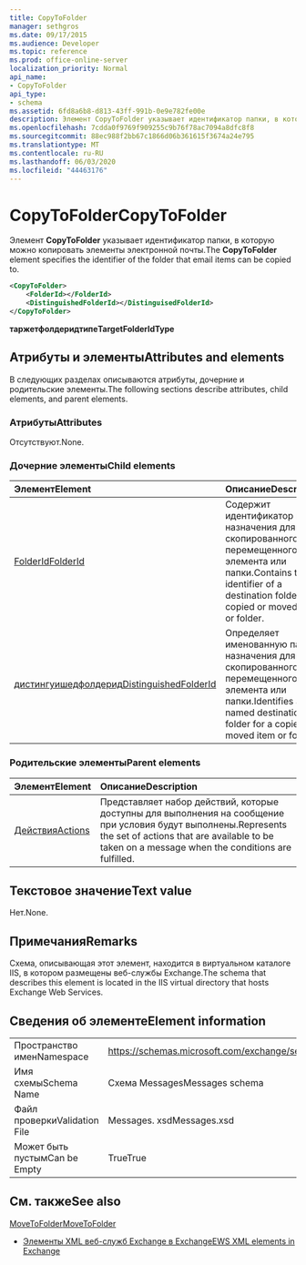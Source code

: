 ```yaml
---
title: CopyToFolder
manager: sethgros
ms.date: 09/17/2015
ms.audience: Developer
ms.topic: reference
ms.prod: office-online-server
localization_priority: Normal
api_name:
- CopyToFolder
api_type:
- schema
ms.assetid: 6fd8a6b8-d813-43ff-991b-0e9e782fe00e
description: Элемент CopyToFolder указывает идентификатор папки, в которую можно копировать элементы электронной почты.
ms.openlocfilehash: 7cdda0f9769f909255c9b76f78ac7094a8dfc8f8
ms.sourcegitcommit: 88ec988f2bb67c1866d06b361615f3674a24e795
ms.translationtype: MT
ms.contentlocale: ru-RU
ms.lasthandoff: 06/03/2020
ms.locfileid: "44463176"
---
```

# <a name="copytofolder"></a><span data-ttu-id="97808-103">CopyToFolder</span><span class="sxs-lookup"><span data-stu-id="97808-103">CopyToFolder</span></span>

<span data-ttu-id="97808-104">Элемент **CopyToFolder** указывает идентификатор папки, в которую можно копировать элементы электронной почты.</span><span class="sxs-lookup"><span data-stu-id="97808-104">The **CopyToFolder** element specifies the identifier of the folder that email items can be copied to.</span></span> 
  
```XML
<CopyToFolder>
    <FolderId></FolderId>
    <DistinguishedFolderId></DistinguisedFolderId>
</CopyToFolder>
```

 <span data-ttu-id="97808-105">**таржетфолдеридтипе**</span><span class="sxs-lookup"><span data-stu-id="97808-105">**TargetFolderIdType**</span></span>
## <a name="attributes-and-elements"></a><span data-ttu-id="97808-106">Атрибуты и элементы</span><span class="sxs-lookup"><span data-stu-id="97808-106">Attributes and elements</span></span>

<span data-ttu-id="97808-107">В следующих разделах описываются атрибуты, дочерние и родительские элементы.</span><span class="sxs-lookup"><span data-stu-id="97808-107">The following sections describe attributes, child elements, and parent elements.</span></span>
  
### <a name="attributes"></a><span data-ttu-id="97808-108">Атрибуты</span><span class="sxs-lookup"><span data-stu-id="97808-108">Attributes</span></span>

<span data-ttu-id="97808-109">Отсутствуют.</span><span class="sxs-lookup"><span data-stu-id="97808-109">None.</span></span>
  
### <a name="child-elements"></a><span data-ttu-id="97808-110">Дочерние элементы</span><span class="sxs-lookup"><span data-stu-id="97808-110">Child elements</span></span>

|<span data-ttu-id="97808-111">**Элемент**</span><span class="sxs-lookup"><span data-stu-id="97808-111">**Element**</span></span>|<span data-ttu-id="97808-112">**Описание**</span><span class="sxs-lookup"><span data-stu-id="97808-112">**Description**</span></span>|
|:-----|:-----|
|[<span data-ttu-id="97808-113">FolderId</span><span class="sxs-lookup"><span data-stu-id="97808-113">FolderId</span></span>](folderid.md) <br/> |<span data-ttu-id="97808-114">Содержит идентификатор папки назначения для скопированного или перемещенного элемента или папки.</span><span class="sxs-lookup"><span data-stu-id="97808-114">Contains the identifier of a destination folder for a copied or moved item or folder.</span></span>  <br/> |
|[<span data-ttu-id="97808-115">дистингуишедфолдерид</span><span class="sxs-lookup"><span data-stu-id="97808-115">DistinguishedFolderId</span></span>](distinguishedfolderid.md) <br/> |<span data-ttu-id="97808-116">Определяет именованную папку назначения для скопированного или перемещенного элемента или папки.</span><span class="sxs-lookup"><span data-stu-id="97808-116">Identifies a named destination folder for a copied or moved item or folder.</span></span>  <br/> |
   
### <a name="parent-elements"></a><span data-ttu-id="97808-117">Родительские элементы</span><span class="sxs-lookup"><span data-stu-id="97808-117">Parent elements</span></span>

|<span data-ttu-id="97808-118">**Элемент**</span><span class="sxs-lookup"><span data-stu-id="97808-118">**Element**</span></span>|<span data-ttu-id="97808-119">**Описание**</span><span class="sxs-lookup"><span data-stu-id="97808-119">**Description**</span></span>|
|:-----|:-----|
|[<span data-ttu-id="97808-120">Действия</span><span class="sxs-lookup"><span data-stu-id="97808-120">Actions</span></span>](actions.md) <br/> |<span data-ttu-id="97808-121">Представляет набор действий, которые доступны для выполнения на сообщение при условия будут выполнены.</span><span class="sxs-lookup"><span data-stu-id="97808-121">Represents the set of actions that are available to be taken on a message when the conditions are fulfilled.</span></span>  <br/> |
   
## <a name="text-value"></a><span data-ttu-id="97808-122">Текстовое значение</span><span class="sxs-lookup"><span data-stu-id="97808-122">Text value</span></span>

<span data-ttu-id="97808-123">Нет.</span><span class="sxs-lookup"><span data-stu-id="97808-123">None.</span></span>
  
## <a name="remarks"></a><span data-ttu-id="97808-124">Примечания</span><span class="sxs-lookup"><span data-stu-id="97808-124">Remarks</span></span>

<span data-ttu-id="97808-125">Схема, описывающая этот элемент, находится в виртуальном каталоге IIS, в котором размещены веб-службы Exchange.</span><span class="sxs-lookup"><span data-stu-id="97808-125">The schema that describes this element is located in the IIS virtual directory that hosts Exchange Web Services.</span></span>
  
## <a name="element-information"></a><span data-ttu-id="97808-126">Сведения об элементе</span><span class="sxs-lookup"><span data-stu-id="97808-126">Element information</span></span>

|||
|:-----|:-----|
|<span data-ttu-id="97808-127">Пространство имен</span><span class="sxs-lookup"><span data-stu-id="97808-127">Namespace</span></span>  <br/> |https://schemas.microsoft.com/exchange/services/2006/messages  <br/> |
|<span data-ttu-id="97808-128">Имя схемы</span><span class="sxs-lookup"><span data-stu-id="97808-128">Schema Name</span></span>  <br/> |<span data-ttu-id="97808-129">Схема Messages</span><span class="sxs-lookup"><span data-stu-id="97808-129">Messages schema</span></span>  <br/> |
|<span data-ttu-id="97808-130">Файл проверки</span><span class="sxs-lookup"><span data-stu-id="97808-130">Validation File</span></span>  <br/> |<span data-ttu-id="97808-131">Messages. xsd</span><span class="sxs-lookup"><span data-stu-id="97808-131">Messages.xsd</span></span>  <br/> |
|<span data-ttu-id="97808-132">Может быть пустым</span><span class="sxs-lookup"><span data-stu-id="97808-132">Can be Empty</span></span>  <br/> |<span data-ttu-id="97808-133">True</span><span class="sxs-lookup"><span data-stu-id="97808-133">True</span></span>  <br/> |
   
## <a name="see-also"></a><span data-ttu-id="97808-134">См. также</span><span class="sxs-lookup"><span data-stu-id="97808-134">See also</span></span>



[<span data-ttu-id="97808-135">MoveToFolder</span><span class="sxs-lookup"><span data-stu-id="97808-135">MoveToFolder</span></span>](movetofolder.md)


- [<span data-ttu-id="97808-136">Элементы XML веб-служб Exchange в Exchange</span><span class="sxs-lookup"><span data-stu-id="97808-136">EWS XML elements in Exchange</span></span>](ews-xml-elements-in-exchange.md)


